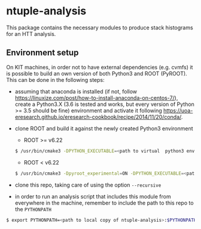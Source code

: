 # ntuple-analysis
This package contains the necessary modules to produce stack histograms for an HTT analysis. 

## Environment setup
On KIT machines, in order not to have external dependencies (e.g. cvmfs) it is possible to build an own version of both Python3 and ROOT (PyROOT). This can be done in the following steps:

- assuming that anaconda is installed (if not, follow https://linuxize.com/post/how-to-install-anaconda-on-centos-7/), create a Python3.X (3.6 is tested and works, but every version of Python >= 3.5 should be fine) environment and activate it following https://uoa-eresearch.github.io/eresearch-cookbook/recipe/2014/11/20/conda/. 
- clone ROOT and build it against the newly created Python3 environment

	- ROOT >= v6.22 
	```bash
	$ /usr/bin/cmake3 -DPYTHON_EXECUTABLE=<path to virtual 	python3 environment> -Dcxxmodules="OFF" -Druntime_cxxmodules="OFF" <path to ROOT source>
	```
	- ROOT < v6.22
	```bash
	$ /usr/bin/cmake3 -Dpyroot_experimental=ON -DPYTHON_EXECUTABLE=<path to virtual 	python3 environment> -Dcxxmodules="OFF" -Druntime_cxxmodules="OFF" <path to ROOT source>
	```
- clone this repo, taking care of using the option `--recursive`
- in order to run an analysis script that includes this module from everywhere in the machine, remember to include the path to this repo to the `PYTHONPATH`
```bash
$ export PYTHONPATH=<path to local copy of ntuple-analysis>:$PYTHONPATH
```

